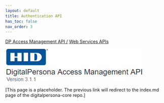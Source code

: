 ```yaml
---
layout: default
title: Authentication API
has_toc: false
nav_order: 3
---
```

[DP Access Management API /](https://lenhodgeman.github.io/DP-Access-Management-API/) [Web Services APIs](https://lenhodgeman.github.io/DP-Access-Management-API/docs/web-services-apis.html)  

![](assets/HID-logo.png)  

[This page is a placeholder. The previous link will redirect to the index.md page of the digitalpersona-core repo.]
